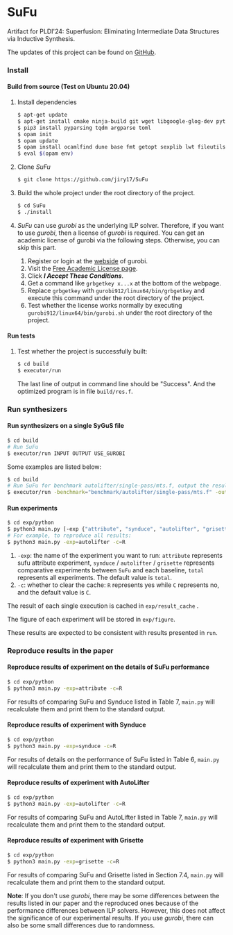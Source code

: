 # SuFu

Artifact for PLDI'24: Superfusion: Eliminating Intermediate Data Structures via Inductive Synthesis.

The updates of this project can be found on [GitHub](https://github.com/jiry17/SuFu).

### Install 

#### Build from source (Test on Ubuntu 20.04) 

1. Install dependencies

   ```bash
   $ apt-get update
   $ apt-get install cmake ninja-build git wget libgoogle-glog-dev python3-tk python3-pip libboost-all-dev libjsoncpp-dev cbmc ocaml ocaml-nox camlp4-extra opam haskell-stack cabal-install openjdk-11-jre-headless
   $ pip3 install pyparsing tqdm argparse toml
   $ opam init
   $ opam update
   $ opam install ocamlfind dune base fmt getopt sexplib lwt fileutils stdio yojson ppx_let ppx_deriving ppx_sexp_conv ppx_hash lwt_ppx parsexp_io core_unix menhirLib ocamlgraph menhir
   $ eval $(opam env)
   ```


2. Clone *SuFu* 

   ```bash
   $ git clone https://github.com/jiry17/SuFu
   ```


3. Build the whole project under the root directory of the project.

   ```bash
   $ cd SuFu
   $ ./install
   ```

4. *SuFu* can use *gurobi* as the underlying ILP solver. Therefore, if you want to use *gurobi*, then a license of *gurobi* is required. You can get an academic license of gurobi via the following steps. Otherwise, you can skip this part.

   1. Register or login at the [webside](https://www.gurobi.com/) of gurobi.
   2. Visit the [Free Academic License page](https://www.gurobi.com/downloads/end-user-license-agreement-academic/).
   3. Click ***I Accept These Conditions***.
   4. Get a command like  `grbgetkey x...x` at the bottom of the webpage.
   5. Replace `grbgetkey` with `gurobi912/linux64/bin/grbgetkey` and execute this command under the root directory of the project.
   6. Test whether the license works normally by executing `gurobi912/linux64/bin/gurobi.sh` under the root directory of the project. 

#### Run tests

1. Test whether the project is successfully built:

   ```bash
   $ cd build
   $ executor/run
   ```

   The last line of output in command line should be "Success". And the optimized program is in file `build/res.f`.

### Run synthesizers

#### Run synthesizers on a single SyGuS file 

```bash
$ cd build
# Run SuFu
$ executor/run INPUT OUTPUT USE_GUROBI
```

Some examples are listed below:

```bash
$ cd build
# Run SuFu for benchmark autolifter/single-pass/mts.f, output the result into "build/res.f" and don't use gurobi as underlying ILP solver.
$ executor/run -benchmark="benchmark/autolifter/single-pass/mts.f" -output="build/res.f" -use_gurobi=false
```

#### Run experiments 

```bash
$ cd exp/python
$ python3 main.py [-exp {"attribute", "synduce", "autolifter", "grisette", "total"}]  [-c {R <Restart>,C <Continue>}]
# For example, to reproduce all results:
$ python3 main.py -exp=autolifter -c=R
```

1. `-exp`: the name of the experiment you want to run: `attribute` represents sufu attribute experiment, `synduce` / `autolifter` / `grisette` represents comparative experiments between `SuFu` and each baseline, `total` represents all experiments. The default value is `total`.
2. `-c`: whether to clear the cache: `R` represents yes while `C` represents no, and the default value is `C`. 

The result of each single execution is cached in `exp/result_cache` . 

The figure of each experiment will be stored in `exp/figure`.

These results are expected to be consistent with results presented in `run`.

### Reproduce results in the paper 

#### Reproduce results of experiment on the details of SuFu performance

```bash
$ cd exp/python
$ python3 main.py -exp=attribute -c=R
```

For results of comparing SuFu and Synduce listed in Table 7, `main.py` will recalculate them and print them to the standard output.

#### Reproduce results of experiment with Synduce

```bash
$ cd exp/python
$ python3 main.py -exp=synduce -c=R
```

For results of details on the performance of SuFu listed in Table 6, `main.py` will recalculate them and print them to the standard output.

#### Reproduce results of experiment with AutoLifter

````bash
$ cd exp/python
$ python3 main.py -exp=autolifter -c=R
````

For results of comparing SuFu and AutoLifter listed in Table 7, `main.py` will recalculate them and print them to the standard output.

#### Reproduce results of experiment with Grisette

````bash
$ cd exp/python
$ python3 main.py -exp=grisette -c=R
````

For results of comparing SuFu and Grisette listed in Section 7.4, `main.py` will recalculate them and print them to the standard output.

**Note**: If you don't use *gurobi*, there may be some differences between the results listed in our paper and the reproduced ones because of the performance differences between ILP solvers. However, this does not affect the significance of our experimental results. If you use *gurobi*, there can also be some small differences due to randomness.